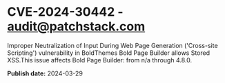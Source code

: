 # CVE-2024-30442 - audit@patchstack.com

Improper Neutralization of Input During Web Page Generation ('Cross-site Scripting') vulnerability in BoldThemes Bold Page Builder allows Stored XSS.This issue affects Bold Page Builder: from n/a through 4.8.0.



**Publish date:** 2024-03-29
